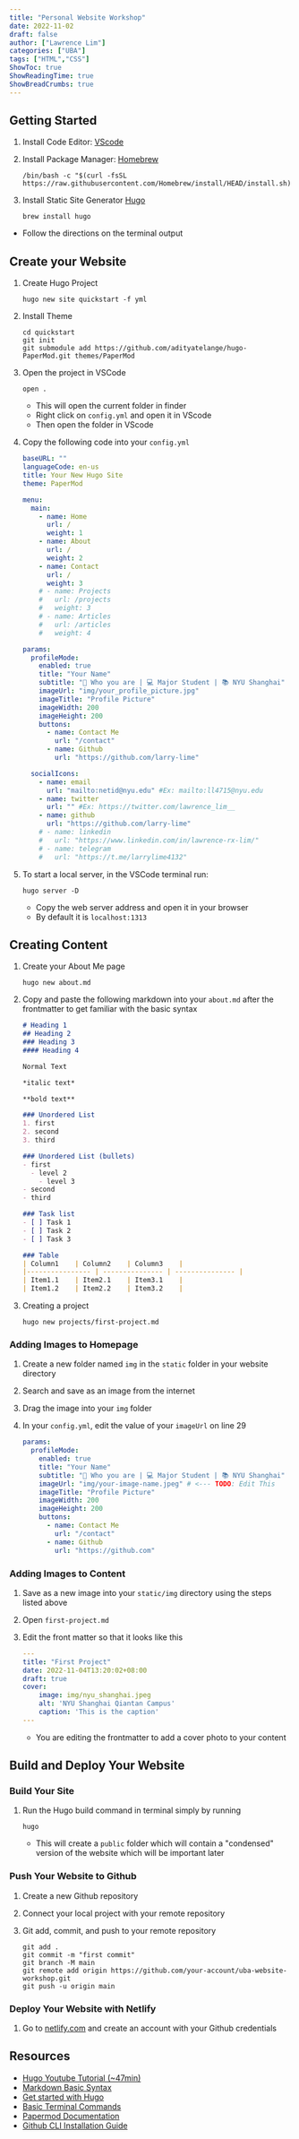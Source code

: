 ```yaml
---
title: "Personal Website Workshop"
date: 2022-11-02
draft: false
author: ["Lawrence Lim"]
categories: ["UBA"]
tags: ["HTML","CSS"]
ShowToc: true
ShowReadingTime: true
ShowBreadCrumbs: true
---
```

## Getting Started

1. Install Code Editor: [VScode](https://code.visualstudio.com/)

2. Install Package Manager: [Homebrew](https://brew.sh/)

   ```shell
   /bin/bash -c "$(curl -fsSL https://raw.githubusercontent.com/Homebrew/install/HEAD/install.sh)"
   ```

3. Install Static Site Generator [Hugo](https://gohugo.io/)

   ```shell
   brew install hugo
   ```

* Follow the directions on the terminal output

## Create your Website

1. Create Hugo Project

   ```shell
   hugo new site quickstart -f yml
   ```

2. Install Theme

   ```shell
   cd quickstart
   git init
   git submodule add https://github.com/adityatelange/hugo-PaperMod.git themes/PaperMod
   ```

2. Open the project in VSCode

   ```shell
   open .
   ```

   * This will open the current folder in finder
   * Right click on `config.yml` and open it in VScode
   * Then open the folder in VScode

4. Copy the following code into your `config.yml`

   ```yaml
   baseURL: ""
   languageCode: en-us
   title: Your New Hugo Site
   theme: PaperMod
   
   menu:
     main:
       - name: Home
         url: /
         weight: 1
       - name: About
         url: /
         weight: 2
       - name: Contact
         url: /
         weight: 3
       # - name: Projects
       #   url: /projects
       #   weight: 3
       # - name: Articles
       #   url: /articles
       #   weight: 4
   
   params:
     profileMode:
       enabled: true
       title: "Your Name"
       subtitle: "👷 Who you are | 💻 Major Student | 📚 NYU Shanghai"
       imageUrl: "img/your_profile_picture.jpg"
       imageTitle: "Profile Picture"
       imageWidth: 200
       imageHeight: 200
       buttons:
         - name: Contact Me
           url: "/contact"
         - name: Github
           url: "https://github.com/larry-lime"
   
     socialIcons:
       - name: email
         url: "mailto:netid@nyu.edu" #Ex: mailto:ll4715@nyu.edu
       - name: twitter
         url: "" #Ex: https://twitter.com/lawrence_lim__
       - name: github
         url: "https://github.com/larry-lime"
       # - name: linkedin
       #   url: "https://www.linkedin.com/in/lawrence-rx-lim/"
       # - name: telegram
       #   url: "https://t.me/larrylime4132"
   ```

5. To start a local server, in the VSCode terminal run:

   ```shell
   hugo server -D
   ```

   * Copy the web server address and open it in your browser
   * By default it is `localhost:1313`

## Creating Content

1. Create your About Me page

   ```shell
   hugo new about.md
   ```

2. Copy and paste the following markdown into your `about.md` after the frontmatter to get familiar with the basic syntax

   ```markdown
   # Heading 1
   ## Heading 2
   ### Heading 3
   #### Heading 4
   
   Normal Text
   
   *italic text*
   
   **bold text**
   
   ### Unordered List
   1. first
   2. second
   3. third
   
   ### Unordered List (bullets)
   - first
     - level 2
       - level 3
   - second
   - third
   
   ### Task list
   - [ ] Task 1
   - [ ] Task 2
   - [ ] Task 3
   
   ### Table
   | Column1    | Column2    | Column3    |
   |---------------- | --------------- | --------------- |
   | Item1.1    | Item2.1    | Item3.1    |
   | Item1.2    | Item2.2    | Item3.2    |
   ```

3. Creating a project

   ```shell
   hugo new projects/first-project.md
   ```

### Adding Images to Homepage

1. Create a new folder named `img` in the `static` folder in your website directory

2. Search and save as an image from the internet

3. Drag the image into your `img` folder

4. In your `config.yml`, edit the value of your `imageUrl` on line 29

   ```yaml
   params:
     profileMode:
       enabled: true
       title: "Your Name"
       subtitle: "👷 Who you are | 💻 Major Student | 📚 NYU Shanghai"
       imageUrl: "img/your-image-name.jpeg" # <--- TODO: Edit This
       imageTitle: "Profile Picture"
       imageWidth: 200
       imageHeight: 200
       buttons:
         - name: Contact Me
           url: "/contact"
         - name: Github
           url: "https://github.com"
   ```

### Adding Images to Content

1. Save as a new image into your `static/img` directory using the steps listed above

2. Open `first-project.md`

3. Edit the front matter so that it looks like this

   ```yaml
   ---
   title: "First Project"
   date: 2022-11-04T13:20:02+08:00
   draft: true
   cover:
       image: img/nyu_shanghai.jpeg
       alt: 'NYU Shanghai Qiantan Campus'
       caption: 'This is the caption'
   ---
   ```

   * You are editing the frontmatter to add a cover photo to your content

## Build and Deploy Your Website

### Build Your Site

1. Run the Hugo build command in terminal simply by running

   ```
   hugo
   ```

   * This will create a `public` folder which will contain a "condensed" version of the website which will be important later

### Push Your Website to Github

1. Create a new Github repository

2. Connect your local project with your remote repository

3. Git add, commit, and push to your remote repository

   ```shell
   git add .
   git commit -m "first commit"
   git branch -M main
   git remote add origin https://github.com/your-account/uba-website-workshop.git
   git push -u origin main
   ```

### Deploy Your Website with Netlify

1. Go to [netlify.com](https://www.netlify.com/) and create an account with your Github credentials

## Resources

* [Hugo Youtube Tutorial (~47min)](https://www.youtube.com/watch?v=hjD9jTi_DQ4&t=913s)
* [Markdown Basic Syntax](https://docs.github.com/en/get-started/writing-on-github/getting-started-with-writing-and-formatting-on-github/basic-writing-and-formatting-syntax)
* [Get started with Hugo](https://gohugo.io/getting-started/quick-start/)
* [Basic Terminal Commands](https://www.techrepublic.com/article/16-terminal-commands-every-user-should-know/)
* [Papermod Documentation](https://github.com/adityatelange/hugo-PaperMod)
* [Github CLI Installation Guide](https://cli.github.com/manual/installation)

